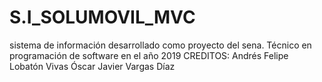 # S.I_SOLUMOVIL_MVC
sistema de información desarrollado como proyecto del sena. Técnico en programación de software en el año 2019
CREDITOS: Andrés Felipe Lobatón Vivas
          Óscar Javier Vargas Díaz
